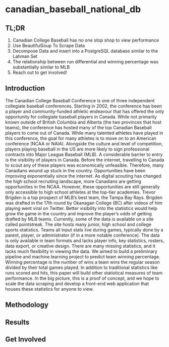 # canadian_baseball_national_db

## TL;DR
1. Canadian College Baseball has no one stop shop to view performance
2. Use BeautifulSoup To Scrape Data
3. Decompose Data and insert into a PostgreSQL database similar to the Lahman Set
4. The relationship between run differential and winning percentage was substantially similar to MLB
5. Reach out to get involved!

## Introduction
The Canadian College Baseball Conference is one of three independent collegiate baseball conferences. Starting in 2002, the conference has been a player and community-funded athletic endeavour that has offered the only opportunity for collegiate baseball players in Canada. While not primarily known outside of British Columbia and Alberta (the two provinces that host teams), the conference has hosted many of the top Canadian Baseball players to come out of Canada. While many talented athletes have played in this conference, the goal for many athletes is to move on to an American conference (NCAA or NAIA). Alongside the culture and level of competition, players playing baseball in the US are more likely to sign professional contracts into Major League Baseball (MLB). A considerable barrier to entry is the visibility of players in Canada. Before the internet, travelling to Canada to scout any of these players was economically unfeasible. Therefore, many Canadians wound up stuck in the country. Opportunities have been improving exponentially since the internet. As digital scouting has changed the high school recruiting landscape, more Canadians are getting opportunities in the NCAA. However, these opportunities are still generally only accessible to high school athletes at the top-tier academies. Trevor Brigden is a top prospect of MLB’s best team, the Tampa Bay Rays. Brigden was drafted in the 17th round by Okanagan College (BC) after videos of him playing went viral on Twitter. Better visibility into the statistics would help grow the game in the country and improve the player’s odds of getting drafted by MLB teams. Currently, some of the data is available on a site called pointstreak. The site hosts many junior, high school and college sports statistics. Teams all input stats live during games, typically done by a parent, player, or administrator (if in a more notable conference). The data is only available in team formats and lacks player info, key statistics, rosters, data export, or creative design. There are many missing statistics, and it lacks much flexibility in viewing the data. We aimed to build a preliminary pipeline and machine learning project to predict team winning percentage. Winning percentage is the number of wins a team wins the regular season divided by their total games played. In addition to traditional statistics like runs scored and hits, this paper will build other statistical measures of team performance. In the big picture, this is a proof of concept, and we hope to scale the data scraping and develop a front-end web application that houses these statistics for anyone to view.

## Methodology

## Results

## Get Involved
